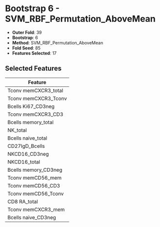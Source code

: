# Bootstrap 6 - SVM_RBF_Permutation_AboveMean

- **Outer Fold**: 39
- **Bootstrap**: 6
- **Method**: SVM_RBF_Permutation_AboveMean
- **Fold Seed**: 85
- **Features Selected**: 17

## Selected Features

| Feature |
|---------|
| Tconv memCXCR3_total |
| Tconv memCXCR3_Tconv |
| Bcells Ki67_CD3neg |
| Tconv memCXCR3_CD3 |
| Bcells memory_total |
| NK_total |
| Bcells naive_total |
| CD27IgD_Bcells |
| NKCD16_CD3neg |
| NKCD16_total |
| Bcells memory_CD3neg |
| Tconv memCD56_mem |
| Tconv memCD56_CD3 |
| Tconv memCD56_Tconv |
| CD8 RA_total |
| Tconv memCXCR3_mem |
| Bcells naive_CD3neg |

